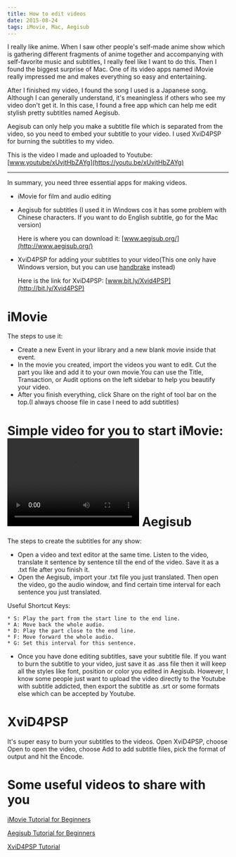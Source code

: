 ```yaml
---
title: How to edit videos
date: 2015-08-24
tags: iMovie, Mac, Aegisub
---
```


I really like anime. When I saw other people's self-made anime show which is gathering different fragments of anime together and accompanying with self-favorite music and subtitles, I really feel like I want to do this. Then I found the biggest surprise of Mac. One of its video apps named iMovie really impressed me and makes everything so easy and entertaining.

After I finished my video, I found the song I used is a Japanese song. Although I can generally understand, it's meaningless if others who see my video don't get it. In this case, I found a free app which can help me edit stylish pretty subtitles named Aegisub.

Aegisub can only help you make a subtitle file which is separated from the video, so you need to embed your subtitle to your video. I used XviD4PSP for burning the subtitles to my video.

This is the video I made and uploaded to Youtube: [www.youtube/xUvjtHbZAYg](https://youtu.be/xUvjtHbZAYg)

<!--more-->

--------------------------------------------------------------------------

In summary, you need three essential apps for making videos.
* iMovie for film and audio editing
* Aegisub for subtitles (I used it in Windows cos it has some problem with Chinese characters. If you want to do English subtitle, go for the Mac version)

  Here is where you can download it: [www.aegisub.org/](http://www.aegisub.org/)
* XviD4PSP for adding your subtitles to your video(This one only have Windows version, but you can use [handbrake](https://handbrake.fr/) instead)

  Here is the link for XviD4PSP: [www.bit.ly/Xvid4PSP](http://bit.ly/Xvid4PSP)

iMovie	
=========
The steps to use it:
* Create a new Event in your library and a new blank movie inside that event.
* In the movie you created, import the videos you want to edit. Cut the part you like and add it to your own movie.You can use the Title, Transaction, or Audit options on the left sidebar to help you beautify your video.
* After you finish everything, click Share on the right of tool bar on the top.(I always choose file in case I need to add
	subtitles)

Simple video for you to start iMovie:
<video width="300" height="200" controls>
  <source src="http://myspace.hanbingyan.net/images/how-to-use-iMovie.mp4" type="video/mp4">
Your browser does not support the video tag.
</video>
Aegisub
=========
The steps to create the subtitles for any show:
   * Open a video and text editor at the same time. Listen to the video, translate it sentence by sentence till the end of the video. Save it as a .txt file after you finish it.
   * Open the Aegisub, import your .txt file you just translated. Then open the video, go the audio window, and find certain time interval for each sentence you just translated.

Useful Shortcut Keys:
```
* S: Play the part from the start line to the end line.
* A: Move back the whole audio.
* D: Play the part close to the end line.
* F: Move forward the whole audio.
* G: Set this interval for this sentence.
```
   * Once you have done editing subtitles, save your subtitle file. If you want to burn the subtitle to your video, just save it as .ass file then it will keep all the styles like font, position or color you edited in Aegisub. However, I know some people just want to upload the video directly to the Youtube with subtitle addicted, then export the subtitle as .srt or some formats else which can be accepted by Youtube.


XviD4PSP
===========
It's super easy to burn your subtitles to the videos. Open XviD4PSP, choose Open to open the video, choose Add to add subtitle files, pick the format of output and hit the Encode.

Some useful videos to share with you 
====================================
[iMovie Tutorial for Beginners](https://www.youtube.com/watch?v=ZGG5kbMKmLo)

[Aegisub Tutorial for Beginners](https://www.youtube.com/watch?v=z7E6IyUY9ik)

[XviD4PSP Tutorial](https://www.youtube.com/watch?v=YoIOqby6Ubc)
